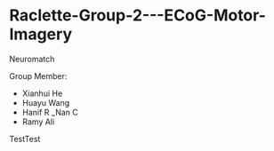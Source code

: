 # Raclette-Group-2---ECoG-Motor-Imagery



Neuromatch 

Group Member: 
- Xianhui He
- Huayu Wang
- Hanif R
_Nan C
- Ramy Ali

TestTest

